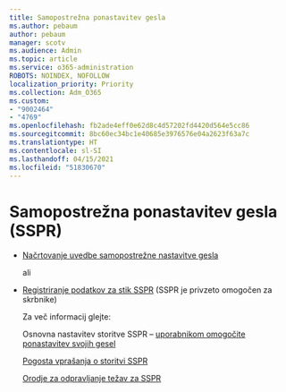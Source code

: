 ```yaml
---
title: Samopostrežna ponastavitev gesla
ms.author: pebaum
author: pebaum
manager: scotv
ms.audience: Admin
ms.topic: article
ms.service: o365-administration
ROBOTS: NOINDEX, NOFOLLOW
localization_priority: Priority
ms.collection: Adm_O365
ms.custom:
- "9002464"
- "4769"
ms.openlocfilehash: fb2ade4eff0e62d8c4d57202fd4420d564e5cc86
ms.sourcegitcommit: 8bc60ec34bc1e40685e3976576e04a2623f63a7c
ms.translationtype: HT
ms.contentlocale: sl-SI
ms.lasthandoff: 04/15/2021
ms.locfileid: "51830670"
---
```

# <a name="self-service-password-reset-sspr"></a>Samopostrežna ponastavitev gesla (SSPR)

- [Načrtovanje uvedbe samopostrežne nastavitve gesla](https://go.microsoft.com/fwlink/?linkid=2142944)  

    ali
- [Registriranje podatkov za stik SSPR](https://go.microsoft.com/fwlink/?linkid=849451) (SSPR je privzeto omogočen za skrbnike)

    Za več informacij glejte:

    Osnovna nastavitev storitve SSPR – [uporabnikom omogočite ponastavitev svojih gesel](https://docs.microsoft.com/microsoft-365/admin/add-users/let-users-reset-passwords)

    [Pogosta vprašanja o storitvi SSPR](https://docs.microsoft.com/azure/active-directory/authentication/active-directory-passwords-faq)

    [Orodje za odpravljanje težav za SSPR](https://docs.microsoft.com/azure/active-directory/authentication/active-directory-passwords-troubleshoot)
